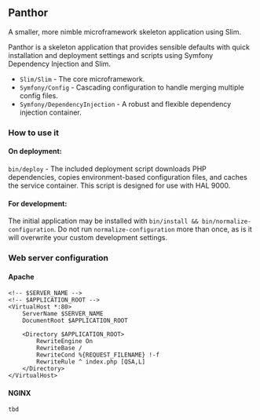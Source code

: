 ## Panthor

A smaller, more nimble microframework skeleton application using Slim.

Panthor is a skeleton application that provides sensible defaults with quick installation and deployment settings and
scripts using Symfony Dependency Injection and Slim.

- `Slim/Slim` - The core microframework.
- `Symfony/Config` - Cascading configuration to handle merging multiple config files.
- `Symfony/DependencyInjection` - A robust and flexible dependency injection container.


### How to use it

#### On deployment:

`bin/deploy` - The included deployment script downloads PHP dependencies, copies environment-based configuration
files, and caches the service container. This script is designed for use with HAL 9000.

#### For development:

The initial application may be installed with `bin/install && bin/normalize-configuration`. Do not run
`normalize-configuration` more than once, as is it will overwrite your custom development settings.


### Web server configuration

#### Apache

```
<!-- $SERVER_NAME -->
<!-- $APPLICATION_ROOT -->
<VirtualHost *:80>
    ServerName $SERVER_NAME
    DocumentRoot $APPLICATION_ROOT

    <Directory $APPLICATION_ROOT>
        RewriteEngine On
        RewriteBase /
        RewriteCond %{REQUEST_FILENAME} !-f
        RewriteRule ^ index.php [QSA,L]
    </Directory>
</VirtualHost>
```

#### NGINX

```
tbd
```
